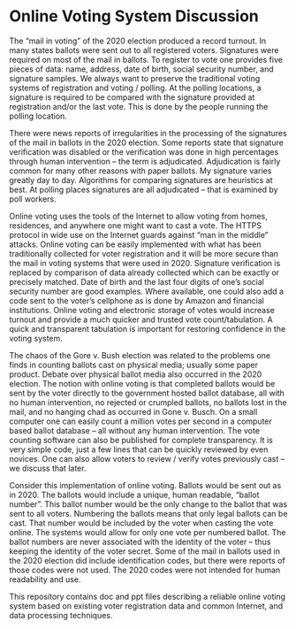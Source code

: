 # Online Voting System Discussion

The “mail in voting” of the 2020 election produced a record turnout.  In many states ballots were sent out to all registered voters.  Signatures were required on most of the mail in ballots.  To register to vote one provides five pieces of data:  name, address, date of birth, social security number, and signature samples.  We always want to preserve the traditional voting systems of registration and voting / polling.  At the polling locations, a signature is required to be compared with the signature provided at registration and/or the last vote.  This is done by the people running the polling location.

There were news reports of irregularities in the processing of the signatures of the mail in ballots in the 2020 election.  Some reports state that signature verification was disabled or the verification was done in high percentages through human intervention – the term is adjudicated.  Adjudication is fairly common for many other reasons with paper ballots.  My signature varies greatly day to day.  Algorithms for comparing signatures are heuristics at best.  At polling places signatures are all adjudicated – that is examined by poll workers.

Online voting uses the tools of the Internet to allow voting from homes, residences, and anywhere one might want to cast a vote.  The HTTPS protocol in wide use on the Internet guards against “man in the middle” attacks.  Online voting can be easily implemented with what has been traditionally collected for voter registration and it will be more secure than the mail in voting systems that were used in 2020.  Signature verification is replaced by comparison of data already collected which can be exactly or precisely matched.  Date of birth and the last four digits of one’s social security number are good examples.  Where available, one could also add a code sent to the voter’s cellphone as is done by Amazon and financial institutions.  Online voting and electronic storage of votes would increase turnout and provide a much quicker and trusted vote count/tabulation.  A quick and transparent tabulation is important for restoring confidence in the voting system.

The chaos of the Gore v. Bush election was related to the problems one finds in counting ballots cast on physical media; usually some paper product.  Debate over physical ballot media also occurred in the 2020 election.  The notion with online voting is that completed ballots would be sent by the voter directly to the government hosted ballot database, all with no human intervention, no rejected or crumpled ballots, no ballots lost in the mail, and no hanging chad as occurred in Gone v. Busch.  On a small computer one can easily count a million votes per second in a computer based ballot database – all without any human intervention.  The vote counting software can also be published for complete transparency.  It is very simple code, just a few lines that can be quickly reviewed by even novices.  One can also allow voters to review / verify votes previously cast – we discuss that later.

Consider this implementation of online voting.  Ballots would be sent out as in 2020.  The ballots would include a unique, human readable, “ballot number”.  This ballot number would be the only change to the ballot that was sent to all voters.  Numbering the ballots means that only legal ballots can be cast.  That number would be included by the voter when casting the vote online.  The systems would allow for only one vote per numbered ballot.  The ballot numbers are never associated with the identity of the voter – thus keeping the identity of the voter secret.  Some of the mail in ballots used in the 2020 election did include identification codes, but there were reports of those codes were not used.  The 2020 codes were not intended for human readability and use.

This repository contains doc and ppt files describing a reliable online voting system based on existing voter registration data and common Internet, and data processing techniques.
